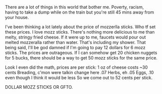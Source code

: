 There are a lot of things in this world that bother me. Poverty, racism, having to take a dump while on the train but you're still 45 mins away from your house. 

I've been thinking a lot lately about the price of mozzerlla sticks. Who tf set these prices. I love mozz sticks. 
There's nothing more delicious to me than melty, stringy fried cheese. If it were up to me, faucets would pour out melted mozzeralla rather than water. That's including my shower.
That being said, I'll be god damned if I'm going to pay 12 dollars for 6 mozz sticks. The prices are outrageous. 
If I can somehow get 20 chicken nuggets for 5 bucks, there should be a way to get 50 mozz sticks for the same price.

Look I even did the math, prices are per stick:
1 oz of cheese costs ~30 cents
Breading, c'mon were talkin change here .07
Herbs, eh .05
Eggs, .10 even though I think it would be less
So we come out to 52 cents per stick.

DOLLAR MOZZ STICKS OR GFTO.
